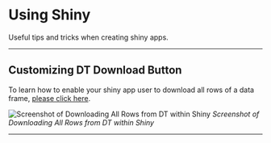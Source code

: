 # Using Shiny

Useful tips and tricks when creating shiny apps.
****

## Customizing DT Download Button

To learn how to enable your shiny app user to download all rows of a data frame, [please click here](https://github.com/cenuno/shiny/tree/master/DT-Download-All-Rows-Button#summary).

![Screenshot of Downloading All Rows from DT within Shiny](https://github.com/cenuno/shiny/raw/master/Images/Screen%20Shot%202017-06-23%20at%203.16.36%20PM.png)
*Screenshot of Downloading All Rows from DT within Shiny*

****
